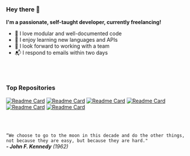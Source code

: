 ### Hey there :wave:

**I'm a passionate, self-taught developer, 
currently freelancing!**
  
- :green_heart: I love modular and well-documented code
- :blue_book: I enjoy learning new languages and APIs
- :couple: I look forward to working with a team
- :mailbox_with_mail: I respond to emails within two days

<br></br>

### Top Repositories
[![Readme Card](https://github-readme-stats.vercel.app/api/pin/?username=ericballard&repo=cryptotrader&theme=swift )](https://github.com/EricBallard/CryptoTrader)
[![Readme Card](https://github-readme-stats.vercel.app/api/pin/?username=ericballard&repo=fishjs&theme=swift )](https://github.com/EricBallard/Fishjs)
[![Readme Card](https://github-readme-stats.vercel.app/api/pin/?username=ericballard&repo=humanmouse&theme=swift )](https://github.com/EricBallard/HumanMouse)
[![Readme Card](https://github-readme-stats.vercel.app/api/pin/?username=ericballard&repo=sslchat&theme=swift )](https://github.com/EricBallard/SSLChat)
[![Readme Card](https://github-readme-stats.vercel.app/api/pin/?username=ericballard&repo=ddosim&theme=swift )](https://github.com/EricBallard/DDoSim)
[![Readme Card](https://github-readme-stats.vercel.app/api/pin/?username=ericballard&repo=memorymanipulator&theme=swift )](https://github.com/EricBallard/MemoryManipulator)

<br></br>

`“We choose to go to the moon in this decade and do the other things, not because they are easy, but because they are hard."`
<br>
***- John F. Kennedy*** *(1962)*
